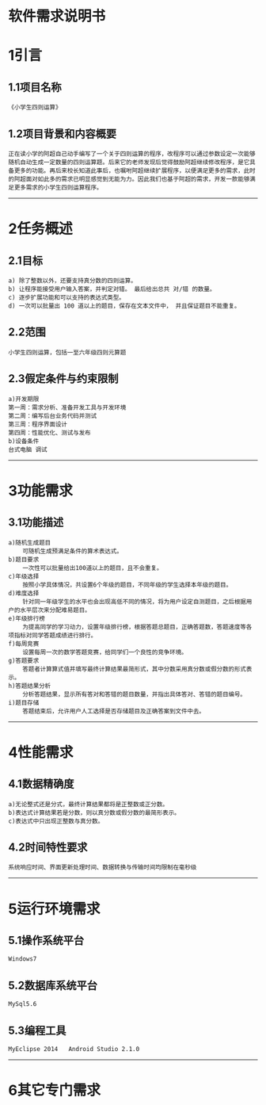 # 软件需求说明书 #
# 1引言 #
## 1.1项目名称 ##
    《小学生四则运算》
## 1.2项目背景和内容概要 ##
    正在读小学的阿超自己动手编写了一个关于四则运算的程序，改程序可以通过参数设定一次能够随机自动生成一定数量的四则运算题。后来它的老师发现后觉得鼓励阿超继续修改程序，是它具备更多的功能。再后来校长知道此事后，也嘱咐阿超继续扩展程序，以便满足更多的需求，此时的阿超面对如此多的需求已明显感觉到无能为力。因此我们也基于阿超的需求，开发一款能够满足更多需求的小学生四则运算程序。
    

----------

# 2任务概述 #
## 2.1目标 ##
    a) 除了整数以外，还要支持真分数的四则运算。
    b) 让程序能接受用户输入答案，并判定对错。 最后给出总共 对/错 的数量。
    c) 逐步扩展功能和可以支持的表达式类型。
    d) 一次可以批量出 100 道以上的题目，保存在文本文件中， 并且保证题目不能重复。
## 2.2范围 ##

    小学生四则运算，包括一至六年级四则元算题
## 2.3假定条件与约束限制 ##
	a)开发期限
    第一周：需求分析、准备开发工具与开发环境
    第二周：编写后台业务代码并测试
    第三周：程序界面设计
    第四周：性能优化、测试与发布
    b)设备条件
    台式电脑 调试

----------

# 3功能需求 #
## 3.1功能描述 ##
    a)随机生成题目
    	可随机生成预满足条件的算术表达式。
	b)题目要求
		一次性可以批量给出100道以上的题目，且不会重复。
	c)年级选择
		按照小学具体情况，共设置6个年级的题目，不同年级的学生选择本年级的题目。
	d)难度选择
		针对同一年级学生的水平也会出现高低不同的情况，将为用户设定自测题目，之后根据用户的水平层次来分配难易题目。
	e)年级排行榜
		为提高同学的学习动力，设置年级排行榜，根据答题总题目，正确答题数，答题速度等各项指标对同学答题成绩进行排行。
	f)每周竞赛
		设置每周一次的数学答题竞赛，给同学们一个良性的竞争环境。
    g)答题要求
		答题者计算算式值并填写最终计算结果最简形式，其中分数采用真分数或假分数的形式表示。
    h)答题结果分析
		分析答题结果，显示所有答对和答错的题目数量，并指出具体答对、答错的题目编号。
    i)题目存储
    	答题结束后，允许用户人工选择是否存储题目及正确答案到文件中去。
	
	

----------

# 4性能需求 #
## 4.1数据精确度 ##
	a)无论整式还是分式，最终计算结果都将是正整数或正分数。
	b)表达式计算结果若是分数，则以真分数或假分数的最简形表示。
	c)表达式中只出现正整数与真分数。	
## 4.2时间特性要求 ##
    系统响应时间、界面更新处理时间、数据转换与传输时间均限制在毫秒级

----------

# 5运行环境需求 #
## 5.1操作系统平台 ##
	Windows7
## 5.2数据库系统平台 ##
	MySql5.6
## 5.3编程工具 ##
	MyEclipse 2014   Android Studio 2.1.0

----------

# 6其它专门需求 #
